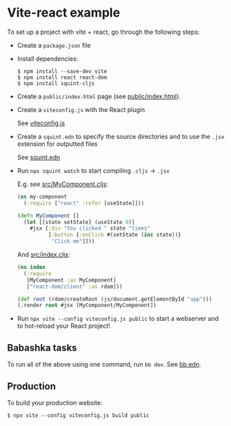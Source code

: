 # Vite-react example

To set up a project with vite + react, go through the following steps:

- Create a `package.json` file

- Install dependencies:

  ```
  $ npm install --save-dev vite
  $ npm install react react-dom
  $ npm install squint-cljs
  ```

- Create a `public/index.html` page (see [public/index.html](public/index.html)).

- Create a `viteconfig.js` with the React plugin

  See [viteconfig.js](viteconfig.js)

- Create a `squint.edn` to specify the source directories and to use the `.jsx`
  extension for outputted files

  See [squint.edn](squint.edn)

- Run `npx squint watch` to start compiling `.cljs` -> `.jsx`

  E.g. see [src/MyComponent.cljs](src/MyComponent.cljs):

  ``` clojure
  (ns my-component
    (:require ["react" :refer [useState]]))

  (defn MyComponent []
    (let [[state setState] (useState 0)]
      #jsx [:div "You clicked " state "times"
            [:button {:onClick #(setState (inc state))}
             "Click me"]]))
  ```

  And [src/index.cljs](src/index.cljs):

  ```clojure
  (ns index
    (:require
     [MyComponent :as MyComponent]
     ["react-dom/client" :as rdom]))

  (def root (rdom/createRoot (js/document.getElementById "app")))
  (.render root #jsx [MyComponent/MyComponent])
  ```

- Run `npx vite --config viteconfig.js public` to start a webserver and to hot-reload your React project!

## Babashka tasks

To run all of the above using one command, run `bb dev`. See [bb.edn](bb.edn).

## Production

To build your production website:

```
$ npx vite --config viteconfig.js build public
```
